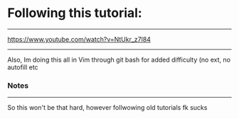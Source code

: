 # Following this tutorial: 

---
https://www.youtube.com/watch?v=NtUkr_z7l84

---

Also, Im doing this all in Vim through git bash for added difficulty (no ext, no autofill etc

### Notes
---
So this won't be that hard, however follwowing old tutorials fk sucks


